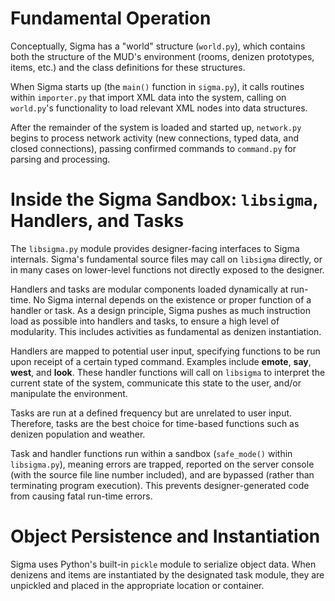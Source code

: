 # Fundamental Operation #

Conceptually, Sigma has a "world" structure (`world.py`), which contains both the structure of the MUD's environment (rooms, denizen prototypes, items, etc.) and the class definitions for these structures.

When Sigma starts up (the `main()` function in `sigma.py`), it calls routines within `importer.py` that import XML data into the system, calling on `world.py`'s functionality to load relevant XML nodes into data structures.

After the remainder of the system is loaded and started up, `network.py` begins to process network activity (new connections, typed data, and closed connections), passing confirmed commands to `command.py` for parsing and processing.

# Inside the Sigma Sandbox: `libsigma`, Handlers, and Tasks #

The `libsigma.py` module provides designer-facing interfaces to Sigma internals.  Sigma's fundamental source files may call on `libsigma` directly, or in many cases on lower-level functions not directly exposed to the designer.

Handlers and tasks are modular components loaded dynamically at run-time.  No Sigma internal depends on the existence or proper function of a handler or task.  As a design principle, Sigma pushes as much instruction load as possible into handlers and tasks, to ensure a high level of modularity.  This includes activities as fundamental as denizen instantiation.

Handlers are mapped to potential user input, specifying functions to be run upon receipt of a certain typed command.  Examples include **emote**, **say**, **west**, and **look**.  These handler functions will call on `libsigma` to interpret the current state of the system, communicate this state to the user, and/or manipulate the environment.

Tasks are run at a defined frequency but are unrelated to user input.  Therefore, tasks are the best choice for time-based functions such as denizen population and weather.

Task and handler functions run within a sandbox (`safe_mode()` within `libsigma.py`), meaning errors are trapped, reported on the server console (with the source file line number included), and are bypassed (rather than terminating program execution).  This prevents designer-generated code from causing fatal run-time errors.

# Object Persistence and Instantiation #

Sigma uses Python's built-in `pickle` module to serialize object data.  When denizens and items are instantiated by the designated task module, they are unpickled and placed in the appropriate location or container.